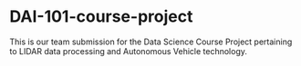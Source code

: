 # DAI-101-course-project
This is our team submission for the Data Science Course Project pertaining to LIDAR data processing and Autonomous Vehicle technology.

